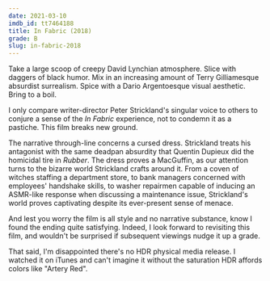 ```yaml
---
date: 2021-03-10
imdb_id: tt7464188
title: In Fabric (2018)
grade: B
slug: in-fabric-2018
---
```


Take a large scoop of creepy David Lynchian atmosphere. Slice with daggers of black humor. Mix in an increasing amount of Terry Gilliamesque absurdist surrealism. Spice with a Dario Argentoesque visual aesthetic. Bring to a boil.

<!-- end -->

I only compare writer-director Peter Strickland's singular voice to others to conjure a sense of the _In Fabric_ experience, not to condemn it as a pastiche. This film breaks new ground.

The narrative through-line concerns a cursed dress. Strickland treats his antagonist with the same deadpan absurdity that Quentin Dupieux did the homicidal tire in <span data-imdb-id="tt1612774">_Rubber_</span>. The dress proves a MacGuffin, as our attention turns to the bizarre world Strickland crafts around it. From a coven of witches staffing a department store, to bank managers concerned with employees' handshake skills, to washer repairmen capable of inducing an ASMR-like response when discussing a maintenance issue, Strickland's world proves captivating despite its ever-present sense of menace.

And lest you worry the film is all style and no narrative substance, know I found the ending quite satisfying. Indeed, I look forward to revisiting this film, and wouldn't be surprised if subsequent viewings nudge it up a grade.

That said, I'm disappointed there's no HDR physical media release. I watched it on iTunes and can't imagine it without the saturation HDR affords colors like "Artery Red".